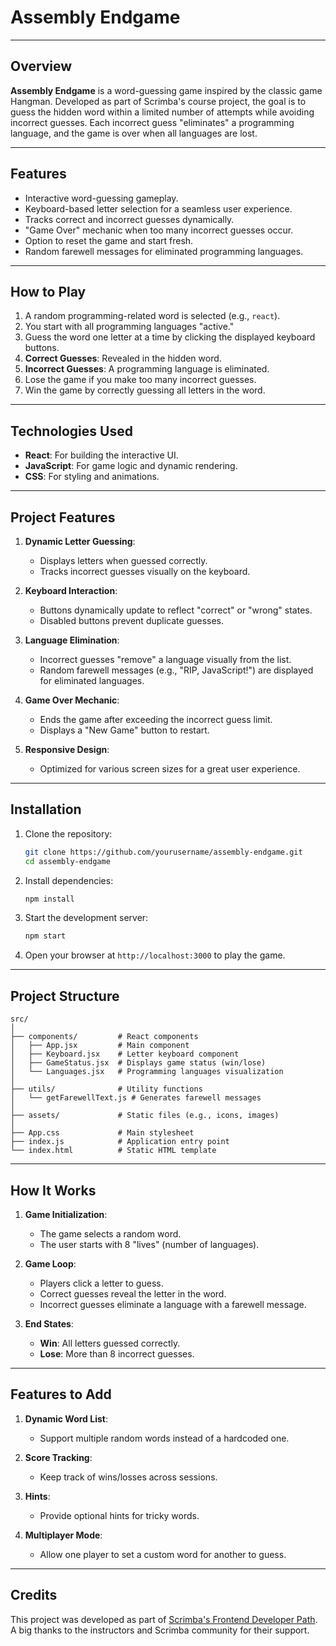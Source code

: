 
# Assembly Endgame

---

## Overview

**Assembly Endgame** is a word-guessing game inspired by the classic game Hangman. Developed as part of Scrimba's course project, the goal is to guess the hidden word within a limited number of attempts while avoiding incorrect guesses. Each incorrect guess "eliminates" a programming language, and the game is over when all languages are lost.

---

## Features

- Interactive word-guessing gameplay.
- Keyboard-based letter selection for a seamless user experience.
- Tracks correct and incorrect guesses dynamically.
- "Game Over" mechanic when too many incorrect guesses occur.
- Option to reset the game and start fresh.
- Random farewell messages for eliminated programming languages.

---

## How to Play

1. A random programming-related word is selected (e.g., `react`).
2. You start with all programming languages "active."
3. Guess the word one letter at a time by clicking the displayed keyboard buttons.
4. **Correct Guesses**: Revealed in the hidden word.
5. **Incorrect Guesses**: A programming language is eliminated.
6. Lose the game if you make too many incorrect guesses.
7. Win the game by correctly guessing all letters in the word.

---

## Technologies Used

- **React**: For building the interactive UI.
- **JavaScript**: For game logic and dynamic rendering.
- **CSS**: For styling and animations.

---

## Project Features

1. **Dynamic Letter Guessing**:
   - Displays letters when guessed correctly.
   - Tracks incorrect guesses visually on the keyboard.

2. **Keyboard Interaction**:
   - Buttons dynamically update to reflect "correct" or "wrong" states.
   - Disabled buttons prevent duplicate guesses.

3. **Language Elimination**:
   - Incorrect guesses "remove" a language visually from the list.
   - Random farewell messages (e.g., "RIP, JavaScript!") are displayed for eliminated languages.

4. **Game Over Mechanic**:
   - Ends the game after exceeding the incorrect guess limit.
   - Displays a "New Game" button to restart.

5. **Responsive Design**:
   - Optimized for various screen sizes for a great user experience.

---

## Installation

1. Clone the repository:
   ```bash
   git clone https://github.com/yourusername/assembly-endgame.git
   cd assembly-endgame
   ```

2. Install dependencies:
   ```bash
   npm install
   ```

3. Start the development server:
   ```bash
   npm start
   ```

4. Open your browser at `http://localhost:3000` to play the game.

---

## Project Structure

```
src/
│
├── components/         # React components
│   ├── App.jsx         # Main component
│   ├── Keyboard.jsx    # Letter keyboard component
│   ├── GameStatus.jsx  # Displays game status (win/lose)
│   └── Languages.jsx   # Programming languages visualization
│
├── utils/              # Utility functions
│   └── getFarewellText.js # Generates farewell messages
│
├── assets/             # Static files (e.g., icons, images)
│
├── App.css             # Main stylesheet
├── index.js            # Application entry point
└── index.html          # Static HTML template
```

---

## How It Works

1. **Game Initialization**:
   - The game selects a random word.
   - The user starts with 8 "lives" (number of languages).

2. **Game Loop**:
   - Players click a letter to guess.
   - Correct guesses reveal the letter in the word.
   - Incorrect guesses eliminate a language with a farewell message.

3. **End States**:
   - **Win**: All letters guessed correctly.
   - **Lose**: More than 8 incorrect guesses.

---

## Features to Add

1. **Dynamic Word List**:
   - Support multiple random words instead of a hardcoded one.

2. **Score Tracking**:
   - Keep track of wins/losses across sessions.

3. **Hints**:
   - Provide optional hints for tricky words.

4. **Multiplayer Mode**:
   - Allow one player to set a custom word for another to guess.

---

## Credits

This project was developed as part of [Scrimba's Frontend Developer Path](https://scrimba.com). A big thanks to the instructors and Scrimba community for their support.
